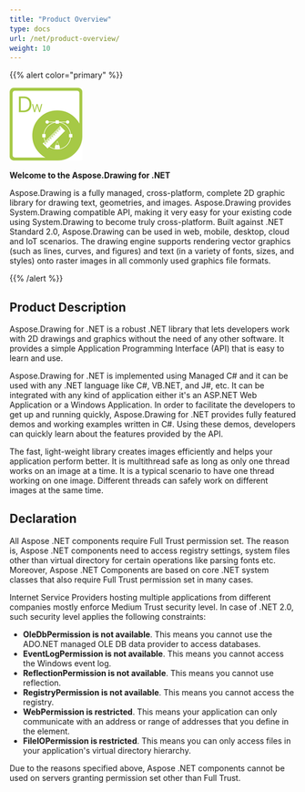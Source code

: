 ```yaml
---
title: "Product Overview"
type: docs
url: /net/product-overview/
weight: 10
---
```


{{% alert color="primary" %}} 

![todo:image_alt_text](product-overview_1)

**Welcome to the Aspose.Drawing for .NET**

Aspose.Drawing is a fully managed, cross-platform, complete 2D graphic library for drawing text, geometries, and images. Aspose.Drawing provides System.Drawing compatible API, making it very easy for your existing code using System.Drawing to become truly cross-platform. Built against .NET Standard 2.0, Aspose.Drawing can be used in web, mobile, desktop, cloud and IoT scenarios. The drawing engine supports rendering vector graphics (such as lines, curves, and figures) and text (in a variety of fonts, sizes, and styles) onto raster images in all commonly used graphics file formats.

{{% /alert %}} 
## **Product Description**
Aspose.Drawing for .NET is a robust .NET library that lets developers work with 2D drawings and graphics without the need of any other software. It provides a simple Application Programming Interface (API) that is easy to learn and use.

Aspose.Drawing for .NET is implemented using Managed C# and it can be used with any .NET language like C#, VB.NET, and J#, etc. It can be integrated with any kind of application either it's an ASP.NET Web Application or a Windows Application. In order to facilitate the developers to get up and running quickly, Aspose.Drawing for .NET provides fully featured demos and working examples written in C#. Using these demos, developers can quickly learn about the features provided by the API.

The fast, light-weight library creates images efficiently and helps your application perform better. It is multithread safe as long as only one thread works on an image at a time. It is a typical scenario to have one thread working on one image. Different threads can safely work on different images at the same time.
## **Declaration**
All Aspose .NET components require Full Trust permission set. The reason is, Aspose .NET components need to access registry settings, system files other than virtual directory for certain operations like parsing fonts etc. Moreover, Aspose .NET Components are based on core .NET system classes that also require Full Trust permission set in many cases.

Internet Service Providers hosting multiple applications from different companies mostly enforce Medium Trust security level. In case of .NET 2.0, such security level applies the following constraints:

- **OleDbPermission is not available**. This means you cannot use the ADO.NET managed OLE DB data provider to access databases.
- **EventLogPermission is not available**. This means you cannot access the Windows event log.
- **ReflectionPermission is not available**. This means you cannot use reflection.
- **RegistryPermission is not available**. This means you cannot access the registry.
- **WebPermission is restricted**. This means your application can only communicate with an address or range of addresses that you define in the <trust> element.
- **FileIOPermission is restricted**. This means you can only access files in your application's virtual directory hierarchy.

Due to the reasons specified above, Aspose .NET components cannot be used on servers granting permission set other than Full Trust.
